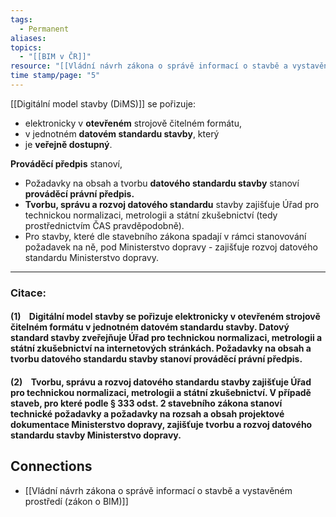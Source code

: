 ```yaml
---
tags:
  - Permanent
aliases: 
topics:
  - "[[BIM v ČR]]"
resource: "[[Vládní návrh zákona o správě informací o stavbě a vystavěném prostředí (zákon o BIM)]]"
time stamp/page: "5"
---
```

[[Digitální model stavby (DiMS)]] se pořizuje:
- elektronicky v **otevřeném** strojově čitelném formátu,
- v jednotném **datovém standardu stavby**, který
- je **veřejně dostupný**.

**Prováděcí předpis** stanoví, 
- Požadavky na obsah a tvorbu **datového standardu stavby** stanoví **prováděcí právní předpis.**
- **Tvorbu, správu a rozvoj datového standardu** stavby zajišťuje Úřad pro technickou normalizaci, metrologii a státní zkušebnictví (tedy prostřednictvím ČAS pravděpodobně).
- Pro stavby, které dle stavebního zákona spadají v rámci stanovování požadavek na ně, pod Ministerstvo dopravy - zajišťuje rozvoj datového standardu Ministerstvo dopravy. 

---
### Citace:
#### (1)    Digitální model stavby se pořizuje elektronicky v otevřeném strojově čitelném formátu v jednotném datovém standardu stavby. Datový standard stavby zveřejňuje Úřad pro technickou normalizaci, metrologii a státní zkušebnictví na internetových stránkách. Požadavky na obsah a tvorbu datového standardu stavby stanoví prováděcí právní předpis.

#### (2)    Tvorbu, správu a rozvoj datového standardu stavby zajišťuje Úřad pro technickou normalizaci, metrologii a státní zkušebnictví. V případě staveb, pro které podle § 333 odst. 2 stavebního zákona stanoví technické požadavky a požadavky na rozsah a obsah projektové dokumentace Ministerstvo dopravy, zajišťuje tvorbu a rozvoj datového standardu stavby Ministerstvo dopravy.

## Connections

- [[Vládní návrh zákona o správě informací o stavbě a vystavěném prostředí (zákon o BIM)]]

